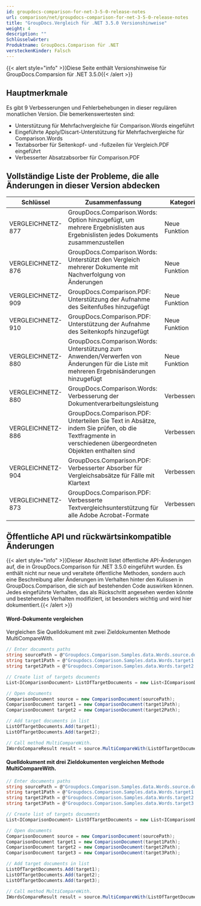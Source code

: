 ```yaml
---
id: groupdocs-comparison-for-net-3-5-0-release-notes
url: comparison/net/groupdocs-comparison-for-net-3-5-0-release-notes
title: "GroupDocs.Vergleich für .NET 3.5.0 Versionshinweise"
weight: 4
description: ""
Schlüsselwörter:
Produktname: GroupDocs.Comparison für .NET
versteckenKinder: Falsch
---
```

{{< alert style="info" >}}Diese Seite enthält Versionshinweise für GroupDocs.Comparsion für .NET 3.5.0{{< /alert >}}

## Hauptmerkmale

Es gibt 9 Verbesserungen und Fehlerbehebungen in dieser regulären monatlichen Version. Die bemerkenswertesten sind:

* Unterstützung für Mehrfachvergleiche für Comparison.Words eingeführt
* Eingeführte Apply/Discart-Unterstützung für Mehrfachvergleiche für Comparison.Words
* Textabsorber für Seitenkopf- und -fußzeilen für Vergleich.PDF eingeführt
* Verbesserter Absatzabsorber für Comparison.PDF

## Vollständige Liste der Probleme, die alle Änderungen in dieser Version abdecken

| Schlüssel | Zusammenfassung | Kategorie |
| --- | --- | --- |
| VERGLEICHNETZ-877 | GroupDocs.Comparison.Words: Option hinzugefügt, um mehrere Ergebnislisten aus Ergebnislisten jedes Dokuments zusammenzustellen | Neue Funktion |
| VERGLEICHNETZ-876 | GroupDocs.Comparison.Words: Unterstützt den Vergleich mehrerer Dokumente mit Nachverfolgung von Änderungen | Neue Funktion |
| VERGLEICHNETZ-909 | GroupDocs.Comparison.PDF: Unterstützung der Aufnahme des Seitenfußes hinzugefügt | Neue Funktion |
| VERGLEICHNETZ-910 | GroupDocs.Comparison.PDF: Unterstützung der Aufnahme des Seitenkopfs hinzugefügt | Neue Funktion |
| VERGLEICHNETZ-880 | GroupDocs.Comparison.Words: Unterstützung zum Anwenden/Verwerfen von Änderungen für die Liste mit mehreren Ergebnisänderungen hinzugefügt | Neue Funktion |
| VERGLEICHNETZ-880 | GroupDocs.Comparison.Words: Verbesserung der Dokumentverarbeitungsleistung | Verbesserung |
| VERGLEICHNETZ-886 | GroupDocs.Comparison.PDF: Unterteilen Sie Text in Absätze, indem Sie prüfen, ob die Textfragmente in verschiedenen übergeordneten Objekten enthalten sind | Verbesserung |
| VERGLEICHNETZ-904 | GroupDocs.Comparison.PDF: Verbesserter Absorber für Vergleichsabsätze für Fälle mit Klartext | Verbesserung |
| VERGLEICHNETZ-873 | GroupDocs.Comparison.PDF: Verbesserte Textvergleichsunterstützung für alle Adobe Acrobat-Formate | Verbesserung |

  


## Öffentliche API und rückwärtsinkompatible Änderungen

{{< alert style="info" >}}Dieser Abschnitt listet öffentliche API-Änderungen auf, die in GroupDocs.Comparison für .NET 3.5.0 eingeführt wurden. Es enthält nicht nur neue und veraltete öffentliche Methoden, sondern auch eine Beschreibung aller Änderungen im Verhalten hinter den Kulissen in GroupDocs.Comparison, die sich auf bestehenden Code auswirken können. Jedes eingeführte Verhalten, das als Rückschritt angesehen werden könnte und bestehendes Verhalten modifiziert, ist besonders wichtig und wird hier dokumentiert.{{< /alert >}}

#### Word-Dokumente vergleichen

Vergleichen Sie Quelldokument mit zwei Zieldokumenten Methode MultiCompareWith.

```csharp
// Enter documents paths
string sourcePath = @"Groupdocs.Comparison.Samples.data.Words.source.docx";
string target1Path = @"Groupdocs.Comparison.Samples.data.Words.target1.docx";
string target2Path = @"Groupdocs.Comparison.Samples.data.Words.target2.docx";

// Create list of targets documents
List<IComparisonDocument> ListOfTargetDocuments = new List<IComparisonDocument>();

// Open documents
ComparisonDocument source = new ComparisonDocument(sourcePath);
ComparisonDocument target1 = new ComparisonDocument(target1Path);
ComparisonDocument target2 = new ComparisonDocument(target2Path);

// Add target documents in list
ListOfTargetDocuments.Add(target1);
ListOfTargetDocuments.Add(target2);

// Call method MultiCompareWith.
IWordsCompareResult result = source.MultiCompareWith(ListOfTargetDocuments, new WordsComparisonSettings());
```

#### Quelldokument mit drei Zieldokumenten vergleichen Methode MultiCompareWith.

```csharp
// Enter documents paths
string sourcePath = @"Groupdocs.Comparison.Samples.data.Words.source.docx";
string target1Path = @"Groupdocs.Comparison.Samples.data.Words.target1.docx";
string target2Path = @"Groupdocs.Comparison.Samples.data.Words.target2.docx";
string target3Path = @"Groupdocs.Comparison.Samples.data.Words.target3.docx";

// Create list of targets documents
List<IComparisonDocument> ListOfTargetDocuments = new List<IComparisonDocument>();

// Open documents
ComparisonDocument source = new ComparisonDocument(sourcePath);
ComparisonDocument target1 = new ComparisonDocument(target1Path);
ComparisonDocument target2 = new ComparisonDocument(target2Path);
ComparisonDocument target3 = new ComparisonDocument(target3Path);

// Add target documents in list
ListOfTargetDocuments.Add(target1);
ListOfTargetDocuments.Add(target2);
ListOfTargetDocuments.Add(target3);

// Call method MultiCompareWith.
IWordsCompareResult result = source.MultiCompareWith(ListOfTargetDocuments, new WordsComparisonSettings());
```

